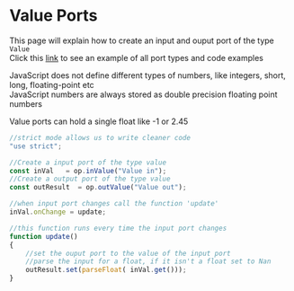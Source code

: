 # Value Ports

This page will explain how to create an input and ouput port of the type `Value`<br>
Click this [link](https://cables.gl/ui/#/project/5b9f692e671e52e512ab3af3) to see an example of all port types and code examples

JavaScript does not define different types of numbers, like integers, short, long, floating-point etc <br>
JavaScript numbers are always stored as double precision floating point numbers

Value ports can hold a single float like -1 or 2.45

```javascript
//strict mode allows us to write cleaner code
"use strict";

//Create a input port of the type value
const inVal   = op.inValue("Value in");
//Create a output port of the type value
const outResult  = op.outValue("Value out");

//when input port changes call the function 'update'
inVal.onChange = update;

//this function runs every time the input port changes
function update()
{
    //set the ouput port to the value of the input port
    //parse the input for a float, if it isn't a float set to Nan 
    outResult.set(parseFloat( inVal.get()));
}
```
